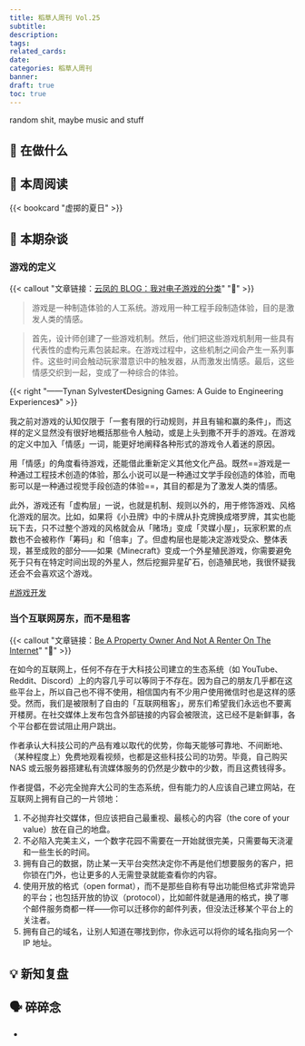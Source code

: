 ```yaml
---
title: 稻草人周刊 Vol.25
subtitle: 
description: 
tags: 
related_cards: 
date: 
categories: 稻草人周刊
banner: 
draft: true
toc: true
---
```


random shit, maybe music and stuff

## 🙋 在做什么



## 📖 本周阅读

{{< bookcard "虚掷的夏日" >}}

## 💬 本期杂谈

### 游戏的定义

{{< callout "文章链接：[云凤的 BLOG：我对电子游戏的分类](https://blog.codingnow.com/2024/10/classification_of_games.html)" "📜" >}}

> 游戏是一种制造体验的人工系统。游戏用一种工程手段制造体验，目的是激发人类的情感。

> 首先，设计师创建了一些游戏机制。然后，他们把这些游戏机制用一些具有代表性的虚构元素包装起来。在游戏过程中，这些机制之间会产生一系列事件。这些时间会触动玩家潜意识中的触发器，从而激发出情感。最后，这些情感交织到一起，变成了一种综合的体验。

{{< right "——Tynan Sylvester《Designing Games: A Guide to Engineering Experiences》" >}}

我之前对游戏的认知仅限于「一套有限的行动规则，并且有输和赢的条件」，而这样的定义显然没有很好地概括那些令人触动，或是上头到撒不开手的游戏。在游戏的定义中加入「情感」一词，能更好地阐释各种形式的游戏令人着迷的原因。

用「情感」的角度看待游戏，还能借此重新定义其他文化产品。既然==游戏是一种通过工程技术创造的体验，那么小说可以是一种通过文学手段创造的体验，而电影可以是一种通过视觉手段创造的体验==，其目的都是为了激发人类的情感。

此外，游戏还有「虚构层」一说，也就是机制、规则以外的，用于修饰游戏、风格化游戏的层次。比如，如果将《小丑牌》中的卡牌从扑克牌换成塔罗牌，其实也能玩下去，只不过整个游戏的风格就会从「赌场」变成「灵媒小屋」，玩家积累的点数也不会被称作「筹码」和「倍率」了。但虚构层也是能决定游戏受众、整体表现，甚至成败的部分——如果《Minecraft》变成一个外星殖民游戏，你需要避免死于只有在特定时间出现的外星人，然后挖掘异星矿石，创造殖民地，我很怀疑我还会不会喜欢这个游戏。

[#游戏开发](/tags/游戏开发)

### 当个互联网房东，而不是租客

{{< callout "文章链接：[Be A Property Owner And Not A Renter On The Internet](https://den.dev/blog/be-a-property-owner-not-a-renter-on-the-internet/)" "📜" >}}

在如今的互联网上，任何不存在于大科技公司建立的生态系统（如 YouTube、Reddit、Discord）上的内容几乎可以等同于不存在。因为自己的朋友几乎都在这些平台上，所以自己也不得不使用，相信国内有不少用户使用微信时也是这样的感受。然而，我们是被限制了自由的「互联网租客」，房东们希望我们永远也不要离开楼房。在社交媒体上发布包含外部链接的内容会被限流，这已经不是新鲜事，各个平台都在尝试阻止用户跳出。

作者承认大科技公司的产品有难以取代的优势，你每天能够可靠地、不间断地、（某种程度上）免费地观看视频，也都是这些科技公司的功劳。毕竟，自己购买 NAS 或云服务器搭建私有流媒体服务的仍然是少数中的少数，而且这费钱得多。

作者提倡，不必完全抛弃大公司的生态系统，但有能力的人应该自己建立网站，在互联网上拥有自己的一片领地：

1. 不必抛弃社交媒体，但应该把自己最重视、最核心的内容（the core of your value）放在自己的地盘。
2. 不必陷入完美主义，一个数字花园不需要在一开始就很完美，只需要每天浇灌和一些生长的时间。
3. 拥有自己的数据，防止某一天平台突然决定你不再是他们想要服务的客户，把你锁在门外，也让更多的人无需登录就能查看你的内容。
4. 使用开放的格式（open format），而不是那些自称有导出功能但格式非常诡异的平台；也包括开放的协议（protocol），比如邮件就是通用的格式，换了哪个邮件服务商都一样——你可以迁移你的邮件列表，但没法迁移某个平台上的关注者。
5. 拥有自己的域名，让别人知道在哪找到你，你永远可以将你的域名指向另一个 IP 地址。



## 💡 新知复盘




## 🗣️ 碎碎念

- 
